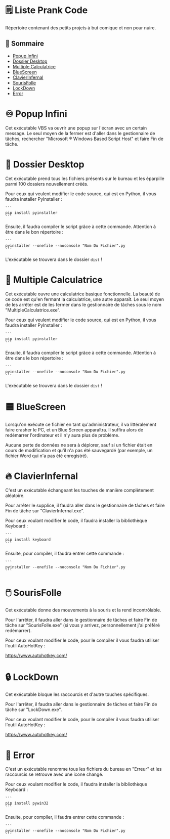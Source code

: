 # 🗒️ Liste Prank Code

Répertoire contenant des petits projets à but comique et non pour nuire.

## 📜 Sommaire
- [Popup Infini](#♾️popup-infini)
- [Dossier Desktop](#📁dossier-desktop)
- [Multiple Calculatrice](#🧮multiple-calculatrice)
- [BlueScreen](#🟦bluescreen)
- [ClavierInfernal](#🔥clavierinfernal)
- [SourisFolle](#🖱️sourisfolle)
- [LockDown](#🔒lockdown)
- [Error](#🚫error)

# ♾️ Popup Infini

Cet exécutable VBS va ouvrir une popup sur l'écran avec un certain message. Le seul moyen de la fermer est d'aller dans le gestionnaire de tâches, rechercher "Microsoft ® Windows Based Script Host" et faire Fin de tâche.

# 📁 Dossier Desktop

Cet exécutable prend tous les fichiers présents sur le bureau et les éparpille parmi 100 dossiers nouvellement créés.

Pour ceux qui veulent modifier le code source, qui est en Python, il vous faudra installer PyInstaller :

    ```
    pip install pyinstaller
    ```

Ensuite, il faudra compiler le script grâce à cette commande. Attention à être dans le bon répertoire :

    ```
    pyinstaller --onefile --noconsole "Nom Du Fichier".py
    ```

L'exécutable se trouvera dans le dossier `dist` !

# 🧮 Multiple Calculatrice

Cet exécutable ouvre une calculatrice basique fonctionnelle. La beauté de ce code est qu'en fermant la calculatrice, une autre apparaît. Le seul moyen de les arrêter est de les fermer dans le gestionnaire de tâches sous le nom "MultipleCalculatrice.exe".

Pour ceux qui veulent modifier le code source, qui est en Python, il vous faudra installer PyInstaller :

    ```
    pip install pyinstaller
    ```

Ensuite, il faudra compiler le script grâce à cette commande. Attention à être dans le bon répertoire :

    ```
    pyinstaller --onefile --noconsole "Nom Du Fichier".py
    ```

L'exécutable se trouvera dans le dossier `dist` !

# 🟦 BlueScreen

Lorsqu'on exécute ce fichier en tant qu'administrateur, il va littéralement faire crasher le PC, et un Blue Screen apparaîtra. Il suffira alors de redémarrer l'ordinateur et il n'y aura plus de problème.

Aucune perte de données ne sera à déplorer, sauf si un fichier était en cours de modification et qu'il n'a pas été sauvegardé (par exemple, un fichier Word qui n'a pas été enregistré).

# 🔥 ClavierInfernal

C'est un exécutable échangeant les touches de manière complètement aléatoire.

Pour arrêter le supplice, il faudra aller dans le gestionnaire de tâches et faire Fin de tâche sur "ClavierInfernal.exe".

Pour ceux voulant modifier le code, il faudra installer la bibliothèque Keyboard :

    ```
    pip install keyboard
    ```

Ensuite, pour compiler, il faudra entrer cette commande : 

    ```
    pyinstaller --onefile --noconsole "Nom Du Fichier".py
    ```

# 🖱️ SourisFolle

Cet exécutable donne des mouvements à la souris et la rend incontrôlable.

Pour l'arrêter, il faudra aller dans le gestionnaire de tâches et faire Fin de tâche sur "SourisFolle.exe" (si vous y arrivez, personnellement j'ai préféré redémarrer).

Pour ceux voulant modifier le code, pour le compiler il vous faudra utiliser l'outil AutoHotKey :

https://www.autohotkey.com/

# 🔒 LockDown

Cet exécutable bloque les raccourcis et d'autre touches spécifiques.

Pour l'arrêter, il faudra aller dans le gestionnaire de tâches et faire Fin de tâche sur "LockDown.exe".

Pour ceux voulant modifier le code, pour le compiler il vous faudra utiliser l'outil AutoHotKey :

https://www.autohotkey.com/

# 🚫 Error

C'est un exécutable renomme tous les fichiers du bureau en "Erreur" et les raccourcis se retrouve avec une icone changé.


Pour ceux voulant modifier le code, il faudra installer la bibliothèque Keyboard :

    ```
    pip install pywin32
    ```

Ensuite, pour compiler, il faudra entrer cette commande : 

    ```
    pyinstaller --onefile --noconsole "Nom Du Fichier".py
    ```